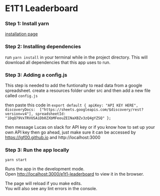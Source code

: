 # E1T1 Leaderboard

### Step 1: Install yarn
[installation page](https://classic.yarnpkg.com/en/docs/install/#windows-stable)

### Step 2: Installing dependencies
run `yarn install` in your terminal while in the project directory.
This will download all dependencies that this app uses to run.

### Step 3: Adding a config.js
This step is needed to add the funtionalty to read data from a google spreadsheet.
create a resources folder under src and then add a new file called `config.js`

then paste this code in
`export default {
    apiKey: "API KEY HERE",
    discoveryDocs: 
      ["https://sheets.googleapis.com/$discovery/rest?version=v4"],
    spreadsheetId: "1DqQ79VxTRVUSAiDb0ZXbMFeouZEINaXBZv3zQ4gYZSQ"
  };`

  then message Lucas on slack for API key or if you know how to set up your own API key then go ahead, just make sure it can be accessed by https://lgf00.github.io and http://localhost:3000

### Step 3: Run the app locally
`yarn start`

Runs the app in the development mode.<br />
Open [http://localhost:3000/e1t1-leaderboard](http://localhost:3000/e1t1-leaderboard) to view it in the browser.

The page will reload if you make edits.<br />
You will also see any lint errors in the console.